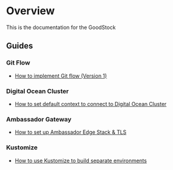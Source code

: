 # Overview

This is the documentation for the GoodStock

## Guides

### Git Flow
- [How to implement Git flow (Version 1)](git-flow.md#how-to-implement-git-flow)


### Digital Ocean Cluster
- [How to set default context to connect to Digital Ocean Cluster](do-ctx-management.md#install)

### Ambassador Gateway
- [How to set up Ambassador Edge Stack & TLS](how-to-setup-ambassador.md#setup-ambassador-edge-stack)

### Kustomize
- [How to use Kustomize to build separate environments](kustomize.md#how-to-use-kustomize-to-build-separate-environments)